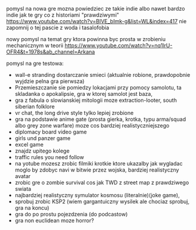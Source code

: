 pomysl na nowa gre mozna powiedziec ze takie indie albo nawet bardzo indie jak te gry co z historiami "prawdziwymi"
https://www.youtube.com/watch?v=BIVE_bImk-g&list=WL&index=417
nie zapomnij o tej pascie z woda i tasalofobia


nowy pomysl na temat gry ktora powinna byc prosta w zrobieniu mechanicznym w teorii
https://www.youtube.com/watch?v=nq1lrU-OFR4&t=1978s&ab_channel=Arkana


pomysl na gre testowa:
- wall-e stranding dostarczanie smieci (aktualnie robione, prawdopobnie wyjdzie pelna gra pierwsza)
- Przemieszczanie sie pomiedzy lokacjami przy pomocy samolotu, ta skladanka o apokalipsie, gra w ktorej samolot jest baza,
- gra z fabula o slowianskiej mitologii moze extraction-looter, south siberian folklore
- vr chat, the long drive style tylko lepiej zrobione
- gra na podstawie anime gate (prosta gierka, krotka, typu arma/squad albo grey zone warfare) moze cos bardziej realistyczniejszego
- diplomacy board video game
- girls und panzer game
- excel game
- znajdz upitego kolege
- traffic rules you need follow
- na yotube mozesz zrobic filmiki krotkie ktore ukazalby jak wygladac moglo by zdobyc navi w bitwie przez wojska, bardziej realistyczny avatar
- zrobic gre o zombie survival cos jak TWD z street map z prawdziwego swiata
- najbardziej realistyczny symulator kosmosu (literalnie)(joke game),
- sprobuj zrobic KSP2 (wiem gargantuiczny wysilek ale chociaz sprobuj, gra na koncu)
- gra do po prostu pojezdzenia (do podcastow)
- gra non euclidean moze horror?